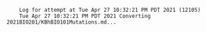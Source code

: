         Log for attempt at Tue Apr 27 10:32:21 PM PDT 2021 (12105)
        Tue Apr 27 10:32:21 PM PDT 2021 Converting 2021BIO201/KBhBIO101Mutations.md...
